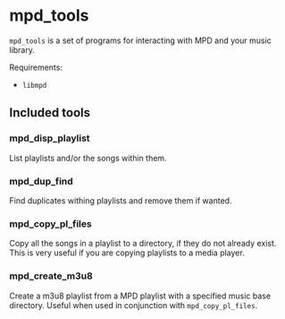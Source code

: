 # mpd_tools
`mpd_tools` is a set of programs for interacting with MPD and your music library.

Requirements:
 * `libmpd`

## Included tools

### mpd_disp_playlist
List playlists and/or the songs within them.

### mpd_dup_find
Find duplicates withing playlists and remove them if wanted.

### mpd_copy_pl_files
Copy all the songs in a playlist to a directory, if they do not already exist. This is very useful if you are copying playlists to a media player.

### mpd_create_m3u8
Create a m3u8 playlist from a MPD playlist with a specified music base directory. Useful when used in conjunction with `mpd_copy_pl_files`.
